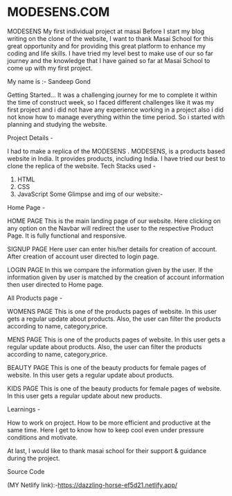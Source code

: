 # MODESENS.COM
MODESENS
My first individual project at masai
Before I start my blog writing on the clone of the website, I want to thank Masai School for this great opportunity and for providing this great platform to enhance my coding and life skills.
I have tried my level best to make use of our so far journey and the knowledge that I have gained so far at Masai School to come up with my first project.

My name is :-
              Sandeep Gond

Getting Started…
It was a challenging journey for me to complete it within the time of construct week, so I faced different challenges like it was my first project and i did not have any experience working in a project also i did not know how to manage everything within the time period. So i started with planning and studying the website.

Project Details -

I had to make a replica of the MODESENS .
MODESENS, is a products based website in India. It provides products, including India. 
I have tried our best to clone the replica of the website.
Tech Stacks used -

1) HTML
2) CSS
3) JavaScript
Some Glimpse and img of our website:-

Home Page -

HOME PAGE
This is the main landing page of our website. Here clicking on any option on the Navbar will redirect the user to the respective Product Page.
It is fully functional and responsive.


SIGNUP PAGE
Here user can enter his/her details for creation of account.
After creation of account user directed to login page.


LOGIN PAGE
In this we compare the information given by the user.
If the information given by user is matched by the creation of account information then user directed to Home page.


All Products page -

WOMENS PAGE
This is one of the products pages of website.
In this user gets a regular update about products.
Also, the user can filter the products according to name, category,price.

MENS PAGE
This is one of the products pages of website.
In this user gets a regular update about products.
Also, the user can filter the products according to name, category,price.

BEAUTY PAGE
This is one of the beauty products for female pages of website.
In this user gets a regular update about products.

KIDS PAGE
This is one of the beauty products for female pages of website.
In this user gets a regular update about new products.




Learnings -

How to work on project.
How to be more efficient and productive at the same time.
Here I get to know how to keep cool even under pressure conditions and motivate.

At last, I would like to thank masai school for their support & guidance during the project.

Source Code

(MY Netlify link):-https://dazzling-horse-ef5d21.netlify.app/
